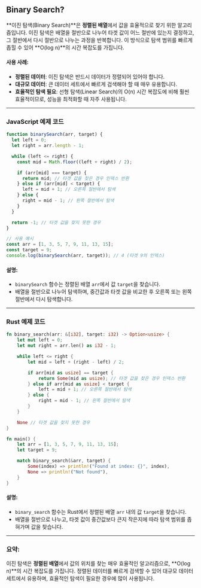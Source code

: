 ## Binary Search?

**이진 탐색(Binary Search)**은 **정렬된 배열**에서 값을 효율적으로 찾기 위한 알고리즘입니다. 이진 탐색은 배열을 절반으로 나누어 타겟 값이 어느 절반에 있는지 결정하고, 그 절반에서 다시 절반으로 나누는 과정을 반복합니다. 이 방식으로 탐색 범위를 빠르게 좁힐 수 있어 **O(log n)**의 시간 복잡도를 가집니다.

#### **사용 사례**:

- **정렬된 데이터**: 이진 탐색은 반드시 데이터가 정렬되어 있어야 합니다.
- **대규모 데이터**: 큰 데이터 세트에서 빠르게 검색해야 할 때 매우 유용합니다.
- **효율적인 탐색 필요**: 선형 탐색(Linear Search)의 O(n) 시간 복잡도에 비해 훨씬 효율적이므로, 성능을 최적화할 때 자주 사용됩니다.

---

### **JavaScript 예제 코드**

```javascript
function binarySearch(arr, target) {
  let left = 0;
  let right = arr.length - 1;

  while (left <= right) {
    const mid = Math.floor((left + right) / 2);

    if (arr[mid] === target) {
      return mid; // 타겟 값을 찾은 경우 인덱스 반환
    } else if (arr[mid] < target) {
      left = mid + 1; // 오른쪽 절반에서 탐색
    } else {
      right = mid - 1; // 왼쪽 절반에서 탐색
    }
  }

  return -1; // 타겟 값을 찾지 못한 경우
}

// 사용 예시
const arr = [1, 3, 5, 7, 9, 11, 13, 15];
const target = 9;
console.log(binarySearch(arr, target)); // 4 (타겟 9의 인덱스)
```

#### **설명**:

- `binarySearch` 함수는 정렬된 배열 `arr`에서 값 `target`을 찾습니다.
- 배열을 절반으로 나누어 탐색하며, 중간값과 타겟 값을 비교한 후 오른쪽 또는 왼쪽 절반에서 다시 탐색합니다.

---

### **Rust 예제 코드**

```rust
fn binary_search(arr: &[i32], target: i32) -> Option<usize> {
    let mut left = 0;
    let mut right = arr.len() as i32 - 1;

    while left <= right {
        let mid = left + (right - left) / 2;

        if arr[mid as usize] == target {
            return Some(mid as usize); // 타겟 값을 찾은 경우 인덱스 반환
        } else if arr[mid as usize] < target {
            left = mid + 1; // 오른쪽 절반에서 탐색
        } else {
            right = mid - 1; // 왼쪽 절반에서 탐색
        }
    }

    None // 타겟 값을 찾지 못한 경우
}

fn main() {
    let arr = [1, 3, 5, 7, 9, 11, 13, 15];
    let target = 9;

    match binary_search(&arr, target) {
        Some(index) => println!("Found at index: {}", index),
        None => println!("Not found"),
    }
}
```

#### **설명**:

- `binary_search` 함수는 Rust에서 정렬된 배열 `arr` 내의 값 `target`을 찾습니다.
- 배열을 절반으로 나누고, 타겟 값이 중간값보다 큰지 작은지에 따라 탐색 범위를 좁혀가며 값을 찾습니다.

---

### **요약**:

이진 탐색은 **정렬된 배열**에서 값의 위치를 찾는 매우 효율적인 알고리즘으로, **O(log n)**의 시간 복잡도를 가집니다. 정렬된 데이터를 빠르게 검색할 수 있어 대규모 데이터 세트에서 유용하며, 효율적인 탐색이 필요한 경우에 많이 사용됩니다.
